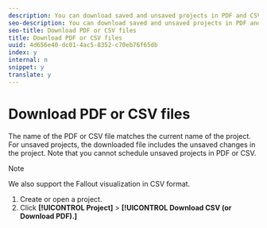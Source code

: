 ```yaml
---
description: You can download saved and unsaved projects in PDF and CSV formats.
seo-description: You can download saved and unsaved projects in PDF and CSV formats.
seo-title: Download PDF or CSV files
title: Download PDF or CSV files
uuid: 4d656e40-dc01-4ac5-8352-c70eb76f65db
index: y
internal: n
snippet: y
translate: y
---
```


# Download PDF or CSV files

The name of the PDF or CSV file matches the current name of the project. For unsaved projects, the downloaded file includes the unsaved changes in the project. Note that you cannot schedule unsaved projects in PDF or CSV. 

>[!NOTE]
>
>We also support the Fallout visualization in CSV format.


1. Create or open a project.
1. Click **[!UICONTROL  Project]** > **[!UICONTROL  Download CSV (or Download PDF).]**
